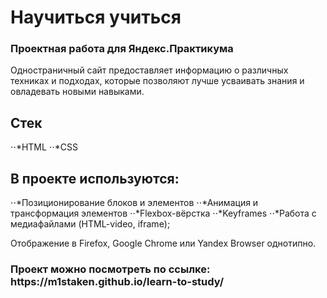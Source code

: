 <h1>Научиться учиться</h1>
<h3>Проектная работа для Яндекс.Практикума</h3>
Одностраничный сайт предоставляет информацию о различных техниках и подходах, которые позволяют лучше усваивать знания и овладевать новыми навыками.

<h2>Стек</h2>
⋅⋅*HTML 
⋅⋅*CSS

<h2>В проекте используются: </h2> 
⋅⋅*Позиционирование блоков и элементов
⋅⋅*Анимация и трансформация элементов
⋅⋅*Flexbox-вёрстка
⋅⋅*Keyframes
⋅⋅*Работа с медиафайлами (HTML-video, iframe);


Отображение в Firefox, Google Chrome или Yandex Browser однотипно.


<h3>Проект можно посмотреть по ссылке: https://m1staken.github.io/learn-to-study/</h3>
